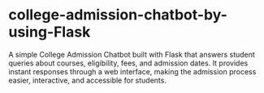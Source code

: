 # college-admission-chatbot-by-using-Flask
A simple College Admission Chatbot built with Flask that answers student queries about courses, eligibility, fees, and admission dates. It provides instant responses through a web interface, making the admission process easier, interactive, and accessible for students.

